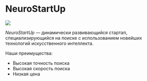 # NeuroStartUp

![][def]

*NeuroStartUp* — динамически развивающийся стартап, 
специализирующийся на поиске с использованием новейших 
технологий искусственного интеллекта.

Наши преимущества:
* Высокая точность поиска
* Высокая скорость поиска
* Низкая цена

[def]: https://netology-code.github.io/git-homeworks/introduction/assets/logo.png